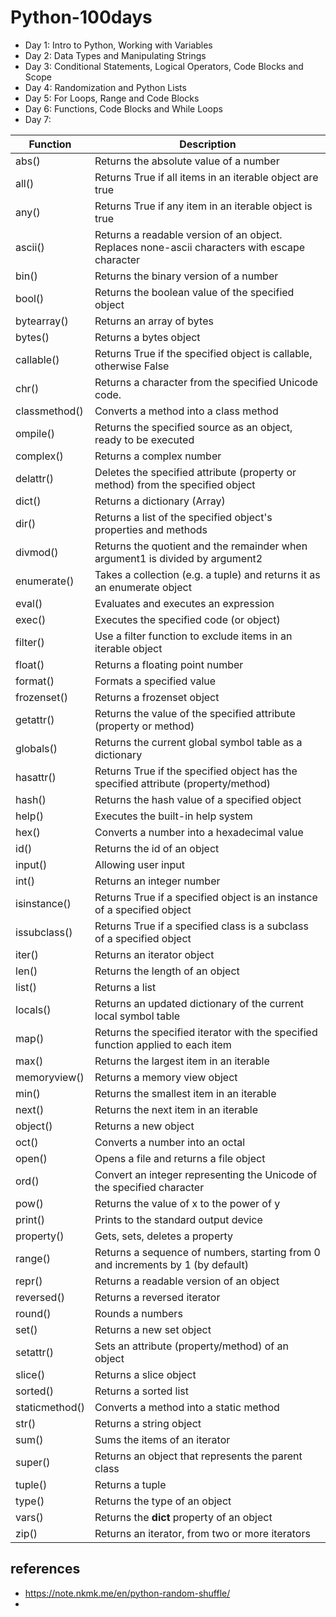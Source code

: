 # Python-100days

- Day 1:    Intro to Python, Working with Variables
- Day 2:    Data Types and Manipulating Strings
- Day 3:    Conditional Statements, Logical Operators, Code Blocks and Scope
- Day 4:    Randomization and Python Lists
- Day 5:    For Loops, Range and Code Blocks
- Day 6:    Functions, Code Blocks and While Loops
- Day 7:

|Function       |Description                                                                                  |
|---------------|---------------------------------------------------------------------------------------------|
|abs()          |Returns the absolute value of a number                                                       |
|all()          |Returns True if all items in an iterable object are true                                     |
|any()          |Returns True if any item in an iterable object is true                                       |
|ascii()        |Returns a readable version of an object. Replaces none-ascii characters with escape character|
|bin()          |Returns the binary version of a number                                                       |
|bool()         |Returns the boolean value of the specified object                                            |
|bytearray()    |Returns an array of bytes                                                                    |
|bytes()        |Returns a bytes object                                                                       |
|callable()     |Returns True if the specified object is callable, otherwise False                            |
|chr()          |Returns a character from the specified Unicode code.                                         |
|classmethod()  |Converts a method into a class method                                                        |
|ompile()       |Returns the specified source as an object, ready to be executed                              |
|complex()      |Returns a complex number                                                                     |
|delattr()      |Deletes the specified attribute (property or method) from the specified object               |
|dict()         |Returns a dictionary (Array)                                                                 |
|dir()          |Returns a list of the specified object's properties and methods                              |
|divmod()       |Returns the quotient and the remainder when argument1 is divided by argument2                |
|enumerate()    |Takes a collection (e.g. a tuple) and returns it as an enumerate object                      |
|eval()         |Evaluates and executes an expression                                                         |
|exec()         |Executes the specified code (or object)                                                      |
|filter()       |Use a filter function to exclude items in an iterable object                                 |
|float()        |Returns a floating point number                                                              |
|format()       |Formats a specified value                                                                    |
|frozenset()    |Returns a frozenset object                                                                   |
|getattr()      |Returns the value of the specified attribute (property or method)                            |
|globals()      |Returns the current global symbol table as a dictionary                                      |
|hasattr()      |Returns True if the specified object has the specified attribute (property/method)           |
|hash()         |Returns the hash value of a specified object                                                 |
|help()         |Executes the built-in help system                                                            |
|hex()          |Converts a number into a hexadecimal value                                                   |
|id()           |Returns the id of an object                                                                  |
|input()        |Allowing user input                                                                          |
|int()          |Returns an integer number                                                                    |
|isinstance()   |Returns True if a specified object is an instance of a specified object                      |
|issubclass()   |Returns True if a specified class is a subclass of a specified object                        |
|iter()         |Returns an iterator object                                                                   |
|len()          |Returns the length of an object                                                              |
|list()         |Returns a list                                                                               |
|locals()       |Returns an updated dictionary of the current local symbol table                              |
|map()          |Returns the specified iterator with the specified function applied to each item              |
|max()          |Returns the largest item in an iterable                                                      |
|memoryview()   |Returns a memory view object                                                                 |
|min()          |Returns the smallest item in an iterable                                                     |
|next()         |Returns the next item in an iterable                                                         |
|object()       |Returns a new object                                                                         |
|oct()          |Converts a number into an octal                                                              |
|open()         |Opens a file and returns a file object                                                       |
|ord()          |Convert an integer representing the Unicode of the specified character                       |
|pow()          |Returns the value of x to the power of y                                                     |
|print()        |Prints to the standard output device                                                         |
|property()     |Gets, sets, deletes a property                                                               |
|range()        |Returns a sequence of numbers, starting from 0 and increments by 1 (by default)              |
|repr()         |Returns a readable version of an object                                                      |
|reversed()     |Returns a reversed iterator                                                                  |
|round()        |Rounds a numbers                                                                             |
|set()          |Returns a new set object                                                                     |
|setattr()      |Sets an attribute (property/method) of an object                                             |
|slice()        |Returns a slice object                                                                       |
|sorted()       |Returns a sorted list                                                                        |
|staticmethod() |Converts a method into a static method                                                       |
|str()          |Returns a string object                                                                      |
|sum()          |Sums the items of an iterator                                                                |
|super()        |Returns an object that represents the parent class                                           |
|tuple()        |Returns a tuple                                                                              |
|type()         |Returns the type of an object                                                                |
|vars()         |Returns the __dict__ property of an object                                                   |
|zip()          |Returns an iterator, from two or more iterators                                              |

## references

- <https://note.nkmk.me/en/python-random-shuffle/>
-
